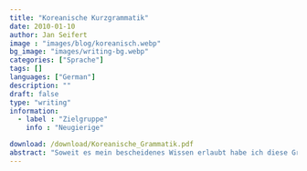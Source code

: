```yaml
---
title: "Koreanische Kurzgrammatik"
date: 2010-01-10
author: Jan Seifert
image : "images/blog/koreanisch.webp"
bg_image: "images/writing-bg.webp"
categories: ["Sprache"]
tags: []
languages: ["German"]
description: ""
draft: false
type: "writing"
information:
  - label : "Zielgruppe"
    info : "Neugierige"

download: /download/Koreanische_Grammatik.pdf
abstract: "Soweit es mein bescheidenes Wissen erlaubt habe ich diese Grammatik hier zusammengeschrieben. Gelegentlich optimiere ich dieses Dokument erweitere, überarbeite und korrigiere es. Diese Grammatik wird zwar der Prüfung eines Sprachwissenschaftlers wohl kaum standhalten, aber sie umfasst doch zahlreiche Grundregeln, die für Deutsche hoffentlich auf nachvollziehbare Weise aufbereitet sind, auch wenn das zu Lasten der Genauigkeit geht."
---
```

